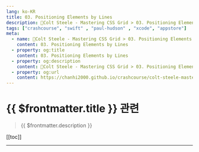 ```yaml
---
lang: ko-KR
title: 03. Positioning Elements by Lines
description: 🎨Colt Steele - Mastering CSS Grid > 03. Positioning Elements by Lines
tags: ["crashcourse", "swift" , "paul-hudson" , "xcode", "appstore"]
meta:
  - name: 🎨Colt Steele - Mastering CSS Grid > 03. Positioning Elements by Lines
    content: 03. Positioning Elements by Lines
  - property: og:title
    content: 03. Positioning Elements by Lines
  - property: og:description
    content: 🎨Colt Steele - Mastering CSS Grid > 03. Positioning Elements by Lines
  - property: og:url
    content: https://chanhi2000.github.io/crashcourse/colt-steele-mastering-css-grid/01-css-grid-basics.html
---
```


# {{ $frontmatter.title }} 관련

> {{ $frontmatter.description }}

[[toc]]

---

<TagLinks />